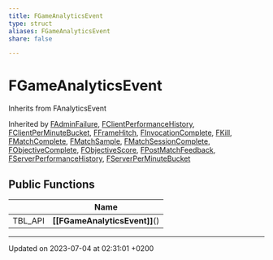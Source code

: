 ```yaml
---
title: FGameAnalyticsEvent
type: struct
aliases: FGameAnalyticsEvent
share: false

---
```


# FGameAnalyticsEvent





Inherits from FAnalyticsEvent

Inherited by [FAdminFailure](/docs/SDK/Source/Classes/structFAdminFailure.md), [FClientPerformanceHistory](/docs/SDK/Source/Classes/structFClientPerformanceHistory.md), [FClientPerMinuteBucket](/docs/SDK/Source/Classes/structFClientPerMinuteBucket.md), [FFrameHitch](/docs/SDK/Source/Classes/structFFrameHitch.md), [FInvocationComplete](/docs/SDK/Source/Classes/structFInvocationComplete.md), [FKill](/docs/SDK/Source/Classes/structFKill.md), [FMatchComplete](/docs/SDK/Source/Classes/structFMatchComplete.md), [FMatchSample](/docs/SDK/Source/Classes/structFMatchSample.md), [FMatchSessionComplete](/docs/SDK/Source/Classes/structFMatchSessionComplete.md), [FObjectiveComplete](/docs/SDK/Source/Classes/structFObjectiveComplete.md), [FObjectiveScore](/docs/SDK/Source/Classes/structFObjectiveScore.md), [FPostMatchFeedback](/docs/SDK/Source/Classes/structFPostMatchFeedback.md), [FServerPerformanceHistory](/docs/SDK/Source/Classes/structFServerPerformanceHistory.md), [FServerPerMinuteBucket](/docs/SDK/Source/Classes/structFServerPerMinuteBucket.md)

## Public Functions

|                | Name           |
| -------------- | -------------- |
| TBL_API | **[[FGameAnalyticsEvent]]**() |

-------------------------------

Updated on 2023-07-04 at 02:31:01 +0200